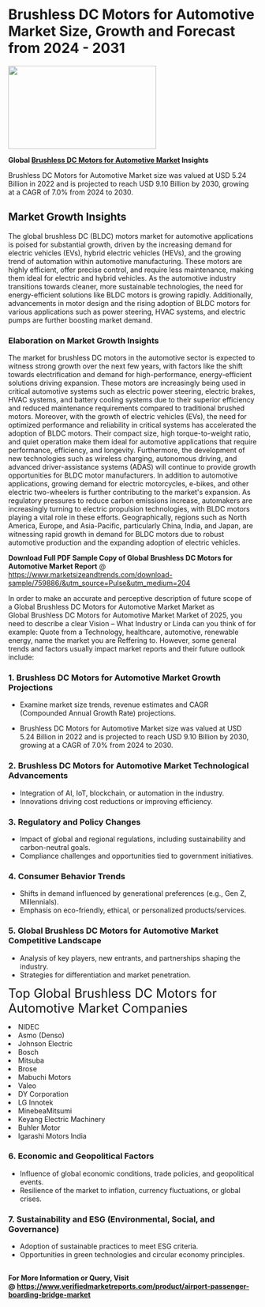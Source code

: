 <H1>Brushless DC Motors for Automotive Market Size, Growth and Forecast from 2024 - 2031</H1><img class="aligncenter size-medium wp-image-584254" src="https://thirdeyenews.in/wp-content/uploads/2024/09/Global-Market-Research-300x168.jpeg" alt="" width="300" height="168" /><p><strong>Global&nbsp;<a href="https://www.marketsizeandtrends.com/download-sample/759886/&amp;utm_source=Pulse&amp;utm_medium=204">Brushless DC Motors for Automotive Market</a> Insights</strong></p><p>Brushless DC Motors for Automotive Market size was valued at USD 5.24 Billion in 2022 and is projected to reach USD 9.10 Billion by 2030, growing at a CAGR of 7.0% from 2024 to 2030.</p><p><h2>Market Growth Insights</h2> The global brushless DC (BLDC) motors market for automotive applications is poised for substantial growth, driven by the increasing demand for electric vehicles (EVs), hybrid electric vehicles (HEVs), and the growing trend of automation within automotive manufacturing. These motors are highly efficient, offer precise control, and require less maintenance, making them ideal for electric and hybrid vehicles. As the automotive industry transitions towards cleaner, more sustainable technologies, the need for energy-efficient solutions like BLDC motors is growing rapidly. Additionally, advancements in motor design and the rising adoption of BLDC motors for various applications such as power steering, HVAC systems, and electric pumps are further boosting market demand. <h3>Elaboration on Market Growth Insights</h3> The market for brushless DC motors in the automotive sector is expected to witness strong growth over the next few years, with factors like the shift towards electrification and demand for high-performance, energy-efficient solutions driving expansion. These motors are increasingly being used in critical automotive systems such as electric power steering, electric brakes, HVAC systems, and battery cooling systems due to their superior efficiency and reduced maintenance requirements compared to traditional brushed motors. Moreover, with the growth of electric vehicles (EVs), the need for optimized performance and reliability in critical systems has accelerated the adoption of BLDC motors. Their compact size, high torque-to-weight ratio, and quiet operation make them ideal for automotive applications that require performance, efficiency, and longevity. Furthermore, the development of new technologies such as wireless charging, autonomous driving, and advanced driver-assistance systems (ADAS) will continue to provide growth opportunities for BLDC motor manufacturers. In addition to automotive applications, growing demand for electric motorcycles, e-bikes, and other electric two-wheelers is further contributing to the market's expansion. As regulatory pressures to reduce carbon emissions increase, automakers are increasingly turning to electric propulsion technologies, with BLDC motors playing a vital role in these efforts. Geographically, regions such as North America, Europe, and Asia-Pacific, particularly China, India, and Japan, are witnessing rapid growth in demand for BLDC motors due to robust automotive production and the expanding adoption of electric vehicles. </p><p><span class=""><strong>Download Full PDF Sample Copy of Global Brushless DC Motors for Automotive Market Report</strong> @ <a href="https://www.marketsizeandtrends.com/download-sample/759886/&amp;utm_source=Pulse&amp;utm_medium=204" target="_blank">https://www.marketsizeandtrends.com/download-sample/759886/&amp;utm_source=Pulse&amp;utm_medium=204</a></span></p><p>In order to make an accurate and perceptive description of future scope of a Global&nbsp;Brushless DC Motors for Automotive Market Market as Global&nbsp;Brushless DC Motors for Automotive Market Market of 2025, you need to describe a clear Vision &ndash; What Industry or Linda can you think of for example: Quote from a Technology, healthcare, automotive, renewable energy, name the market you are Reffering to. However, some general trends and factors usually impact market reports and their future outlook include:</p><h3>1.&nbsp;<strong>Brushless DC Motors for Automotive Market Growth Projections</strong></h3><ul><li>Examine market size trends, revenue estimates and CAGR (Compounded Annual Growth Rate) projections.</li><li><p>Brushless DC Motors for Automotive Market size was valued at USD 5.24 Billion in 2022 and is projected to reach USD 9.10 Billion by 2030, growing at a CAGR of 7.0% from 2024 to 2030.</p></li></ul><h3>2.&nbsp;<strong>Brushless DC Motors for Automotive Market Technological Advancements</strong></h3><ul><li>Integration of AI, IoT, blockchain, or automation in the industry.</li><li>Innovations driving cost reductions or improving efficiency.</li></ul><h3>3.&nbsp;<strong>Regulatory and Policy Changes</strong></h3><ul><li>Impact of global and regional regulations, including sustainability and carbon-neutral goals.</li><li>Compliance challenges and opportunities tied to government initiatives.</li></ul><h3>4.&nbsp;<strong>Consumer Behavior Trends</strong></h3><ul><li>Shifts in demand influenced by generational preferences (e.g., Gen Z, Millennials).</li><li>Emphasis on eco-friendly, ethical, or personalized products/services.</li></ul><h3>5.&nbsp;<strong>Global Brushless DC Motors for Automotive Market Competitive Landscape</strong></h3><ul><li>Analysis of key players, new entrants, and partnerships shaping the industry.</li><li>Strategies for differentiation and market penetration.</li></ul><p data-pm-slice="1 1 []"><span style="color: inherit; font-family: inherit; font-size: 25px;">Top Global Brushless DC Motors for Automotive Market Companies</span></p><div class="" data-test-id=""><p><li>NIDEC</li><li> Asmo (Denso)</li><li> Johnson Electric</li><li> Bosch</li><li> Mitsuba</li><li> Brose</li><li> Mabuchi Motors</li><li> Valeo</li><li> DY Corporation</li><li> LG Innotek</li><li> MinebeaMitsumi</li><li> Keyang Electric Machinery</li><li> Buhler Motor</li><li> Igarashi Motors India</li></p></div><h3>6.&nbsp;<strong>Economic and Geopolitical Factors</strong></h3><ul><li>Influence of global economic conditions, trade policies, and geopolitical events.</li><li>Resilience of the market to inflation, currency fluctuations, or global crises.</li></ul><h3>7.&nbsp;<strong>Sustainability and ESG (Environmental, Social, and Governance)</strong></h3><ul><li>Adoption of sustainable practices to meet ESG criteria.</li><li>Opportunities in green technologies and circular economy principles.</li></ul><h2><strong style="font-size: 14px;">For More Information or Query, Visit @&nbsp;</strong><a style="background-color: #ffffff; font-size: 14px;" href="https://www.marketsizeandtrends.com/report/brushless-dc-motors-for-automotive-market/" target="_blank">https://www.verifiedmarketreports.com/product/airport-passenger-boarding-bridge-market</a></h2>
